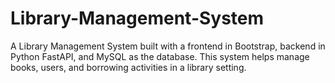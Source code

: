 # Library-Management-System
A Library Management System built with a frontend in Bootstrap, backend in Python FastAPI, and MySQL as the database. This system helps manage books, users, and borrowing activities in a library setting.
